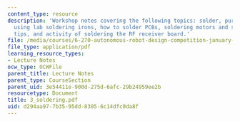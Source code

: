 ```yaml
---
content_type: resource
description: 'Workshop notes covering the following topics: solder, purchasing and
  using lab soldering irons, how to solder PCBs, soldering motors and sensors, general
  tips, and activity of soldering the RF receiver board.'
file: /media/courses/6-270-autonomous-robot-design-competition-january-iap-2005/d294aa977b3595dd83056c14dfc0da8f_3_soldering.pdf
file_type: application/pdf
learning_resource_types:
- Lecture Notes
ocw_type: OCWFile
parent_title: Lecture Notes
parent_type: CourseSection
parent_uid: 3e54411e-900d-275d-6afc-29b24959ee2b
resourcetype: Document
title: 3_soldering.pdf
uid: d294aa97-7b35-95dd-8305-6c14dfc0da8f
---
```

